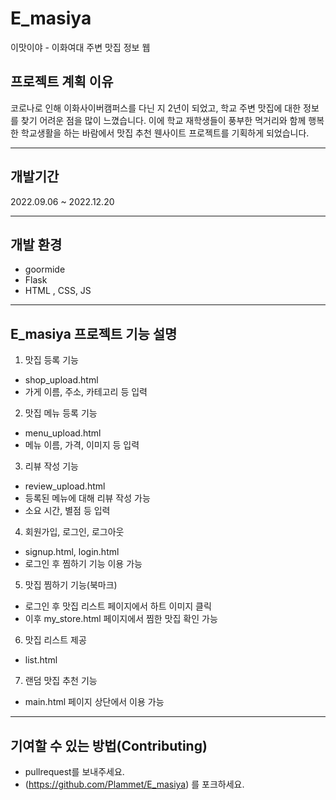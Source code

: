 # E_masiya

이맛이야 - 이화여대 주변 맛집 정보 웹

## 프로젝트 계획 이유
코로나로 인해 이화사이버캠퍼스를 다닌 지 2년이 되었고, 학교 주변 맛집에 대한 정보를 찾기 어려운 점을 많이 느꼈습니다. 
이에 학교 재학생들이 풍부한 먹거리와 함께 행복한 학교생활을 하는 바람에서 맛집 추천 웬사이트 프로젝트를 기획하게 되었습니다.

---
## 개발기간
2022.09.06 ~ 2022.12.20

---
## 개발 환경
- goormide
- Flask
- HTML , CSS, JS

---

## E_masiya 프로젝트 기능 설명

1. 맛집 등록 기능
  - shop_upload.html
  - 가게 이름, 주소, 카테고리 등 입력

2. 맛집 메뉴 등록 기능
  - menu_upload.html
  - 메뉴 이름, 가격, 이미지 등 입력

3. 리뷰 작성 기능
  - review_upload.html
  - 등록된 메뉴에 대해 리뷰 작성 가능
  - 소요 시간, 별점 등 입력

4.  회원가입, 로그인, 로그아웃
  - signup.html, login.html
  - 로그인 후 찜하기 기능 이용 가능

5. 맛집 찜하기 기능(북마크)
  - 로그인 후 맛집 리스트 페이지에서 하트 이미지 클릭
  - 이후 my_store.html 페이지에서 찜한 맛집 확인 가능

6. 맛집 리스트 제공
  - list.html

7. 랜덤 맛집 추천 기능
  - main.html 페이지 상단에서 이용 가능

---

## 기여할 수 있는 방법(Contributing)
- pullrequest를 보내주세요.
- (https://github.com/Plammet/E_masiya) 를 포크하세요.


